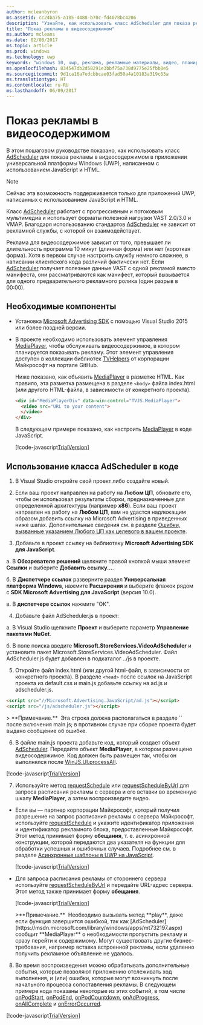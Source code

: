```yaml
---
author: mcleanbyron
ms.assetid: cc24ba75-a185-4488-b70c-fd4078bc4206
description: "Узнайте, как использовать класс AdScheduler для показа рекламы в видеосодержимом."
title: "Показ рекламы в видеосодержимом"
ms.author: mcleans
ms.date: 02/08/2017
ms.topic: article
ms.prod: windows
ms.technology: uwp
keywords: "windows 10, uwp, реклама, рекламные материалы, видео, планировщик, javascript"
ms.openlocfilehash: 834547db2d58291e3bbf75a738d9775e25fbb8e5
ms.sourcegitcommit: 9d1ca16a7edcbbcae03fad50a4a10183a319c63a
ms.translationtype: HT
ms.contentlocale: ru-RU
ms.lasthandoff: 06/09/2017
---
```

# <a name="show-ads-in-video-content"></a>Показ рекламы в видеосодержимом


В этом пошаговом руководстве показано, как использовать класс [AdScheduler](https://msdn.microsoft.com/library/windows/apps/mt732197.aspx) для показа рекламы в видеосодержимом в приложении универсальной платформы Windows (UWP), написанном с использованием JavaScript и HTML.

> [!NOTE]
> Сейчас эта возможность поддерживается только для приложений UWP, написанных с использованием JavaScript и HTML.

Класс [AdScheduler](https://msdn.microsoft.com/library/windows/apps/mt732197.aspx) работает с прогрессивным и потоковым мультимедиа и использует форматы полезной нагрузки VAST 2.0/3.0 и VMAP. Благодаря использованию стандартов [AdScheduler](https://msdn.microsoft.com/library/windows/apps/mt732197.aspx) не зависит от рекламной службы, с которой он взаимодействует.

Реклама для видеосодержимое зависит от того, превышает ли длительность программа 10 минут (длинная форма) или нет (короткая форма). Хотя в первом случае настроить службу немного сложнее, в написании клиентского кода различий фактически нет. Если [AdScheduler](https://msdn.microsoft.com/library/windows/apps/mt732197.aspx) получает полезные данные VAST с одной рекламой вместо манифеста, они рассматриваются как манифест, который вызывается для одного предварительного рекламного ролика (один разрыв в 00:00).

## <a name="prerequisites"></a>Необходимые компоненты

* Установка [Microsoft Advertising SDK](http://aka.ms/ads-sdk-uwp) с помощью Visual Studio 2015 или более поздней версии.

* В проекте необходимо использовать элемент управления [MediaPlayer](https://github.com/Microsoft/TVHelpers/wiki/MediaPlayer-Overview), чтобы обслуживать видеосодержимое, в котором планируется показывать рекламу. Этот элемент управления доступен в коллекции библиотек [TVHelpers](https://github.com/Microsoft/TVHelpers) от корпорации Майкрософт на портале GitHub.

  Ниже показано, как объявить [MediaPlayer](https://github.com/Microsoft/TVHelpers/wiki/MediaPlayer-Overview) в разметке HTML. Как правило, эта разметка размещена в разделе `<body>` файла index.html (или другого HTML-файла, в зависимости от конкретного проекта).

  ``` html
  <div id="MediaPlayerDiv" data-win-control="TVJS.MediaPlayer">
    <video src="URL to your content">
    </video>
  </div>
  ```

  В следующем примере показано, как настроить [MediaPlayer](https://github.com/Microsoft/TVHelpers/wiki/MediaPlayer-Overview) в коде JavaScript.

  [!code-javascript[TrialVersion](./code/AdvertisingSamples/AdSchedulerSamples/js/js/main.js#Snippet1)]

## <a name="how-to-use-the-adscheduler-class-in-your-code"></a>Использование класса AdScheduler в коде

1. В Visual Studio откройте свой проект либо создайте новый.

2. Если ваш проект направлен на работу на **Любом ЦП**, обновите его, чтобы он использовал результаты сборки, предназначенные для определенной архитектуры (например **x86**). Если ваш проект направлен на работу на **Любом ЦП**, вам не удастся надлежащим образом добавить ссылку на Microsoft Advertising в приведенных ниже шагах. Дополнительные сведения см. в разделе [Ошибки, вызванные указанием Любого ЦП как целевого в вашем проекте](known-issues-for-the-advertising-libraries.md#reference_errors).

3. Добавьте в проект ссылку на библиотеку **Microsoft Advertising SDK для JavaScript**.

  а. В **Обозревателе решений** щелкните правой кнопкой мыши элемент **Ссылки** и выберите **Добавить ссылку...**.

  б. В **Диспетчере ссылок** разверните раздел **Универсальная платформа Windows**, нажмите **Расширения** и выберите флажок рядом с **SDK Microsoft Advertising для JavaScript** (версия 10.0).

  в. В **диспетчере ссылок** нажмите "ОК".

4.  Добавьте файл AdScheduler.js в проект:

  а.  В Visual Studio щелкните **Проект** и выберите параметр **Управление пакетами NuGet**.

  б.  В поле поиска введите **Microsoft.StoreServices.VideoAdScheduler** и установите пакет Microsoft.StoreServices.VideoAdScheduler. Файл AdScheduler.js будет добавлен в подкаталог ../js в проекте.

5.  Откройте файл index.html (или другой html-файл, в зависимости от конкретного проекта). В разделе `<head>` после ссылок на JavaScript проекта из default.css и main.js добавьте ссылку на ad.js и adscheduler.js.

  ``` html
  <script src="//Microsoft.Advertising.JavaScript/ad.js"></script>
  <script src="/js/adscheduler.js"></script>
  ```

  <span/>
  > **Примечание.**&nbsp;&nbsp;Эта строка должна располагаться в разделе `<head>` после включения main.js; в противном случае при сборке проекта будет выдано сообщение об ошибке.

6.  В файле main.js проекта добавьте код, который создает объект [AdScheduler](https://msdn.microsoft.com/library/windows/apps/mt732197.aspx). Передайте объект **MediaPlayer**, в котором размещено видеосодержимое. Код должен быть размещен так, чтобы он выполнялся после [WinJS.UI.processAll](https://msdn.microsoft.com/library/windows/apps/hh440975.aspx).

  [!code-javascript[TrialVersion](./code/AdvertisingSamples/AdSchedulerSamples/js/js/main.js#Snippet2)]

7.  Используйте метод [requestSchedule](https://msdn.microsoft.com/library/windows/apps/mt732208.aspx) или [requestScheduleByUrl](https://msdn.microsoft.com/library/windows/apps/mt732210.aspx) для запроса расписания рекламы с сервера и его вставки во временную шкалу **MediaPlayer**, а затем воспроизведите видео.

  * Если вы — партнер корпорации Майкрософт, который получил разрешение на запрос расписания рекламы с сервера Майкрософт, используйте [requestSchedule](https://msdn.microsoft.com/library/windows/apps/mt732208.aspx) и укажите идентификатор приложения и идентификатор рекламного блока, предоставленные Майкрософт. Этот метод принимает форму **обещания**, т. е. асинхронной конструкции, которой передаются два указателя на функции для обработки успешных и ошибочных случаев. Подробнее см. в разделе [Асинхронные шаблоны в UWP на JavaScript](https://msdn.microsoft.com/windows/uwp/threading-async/asynchronous-programming-universal-windows-platform-apps#asynchronous-patterns-in-uwp-using-javascript).

      [!code-javascript[TrialVersion](./code/AdvertisingSamples/AdSchedulerSamples/js/js/main.js#Snippet3)]

  * Для запроса расписания рекламы от стороннего сервера используйте [requestScheduleByUrl](https://msdn.microsoft.com/library/windows/apps/mt732210.aspx) и передайте URL-адрес сервера. Этот метод также принимает форму **обещания**.

      [!code-javascript[TrialVersion](./code/AdvertisingSamples/AdSchedulerSamples/js/js/main.js#Snippet4)]

    <span/>
    >**Примечание.**&nbsp;&nbsp;Необходимо вызывать метод **play**, даже если функция завершится ошибкой, так как [AdScheduler](https://msdn.microsoft.com/library/windows/apps/mt732197.aspx) сообщит **MediaPlayer** о необходимости пропустить рекламу и сразу перейти к содержимому. Могут существовать другие бизнес-требования, например вставка встроенной рекламы, если удаленно получить рекламное объявление не удалось.

8.  Во время воспроизведения можно обрабатывать дополнительные события, которые позволяют приложению отслеживать ход выполнения, и (или) ошибки, которые могут возникнуть после начального процесса сопоставления рекламы. В следующем примере кода показаны некоторые из этих событий, в том числе [onPodStart](https://msdn.microsoft.com/library/windows/apps/mt732206.aspx), [onPodEnd](https://msdn.microsoft.com/library/windows/apps/mt732205.aspx), [onPodCountdown](https://msdn.microsoft.com/library/windows/apps/mt732204.aspx), [onAdProgress](https://msdn.microsoft.com/library/windows/apps/mt732201.aspx), [onAllComplete](https://msdn.microsoft.com/library/windows/apps/mt732202.aspx) и [onErrorOccurred](https://msdn.microsoft.com/library/windows/apps/mt732203.aspx).

  [!code-javascript[TrialVersion](./code/AdvertisingSamples/AdSchedulerSamples/js/js/main.js#Snippet5)]
